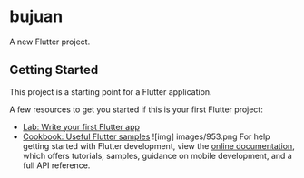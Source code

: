 # bujuan

A new Flutter project.

## Getting Started

This project is a starting point for a Flutter application.

A few resources to get you started if this is your first Flutter project:

- [Lab: Write your first Flutter app](https://docs.flutter.dev/get-started/codelab)
- [Cookbook: Useful Flutter samples](https://docs.flutter.dev/cookbook)
![img] images/953.png
For help getting started with Flutter development, view the
[online documentation](https://docs.flutter.dev/), which offers tutorials,
samples, guidance on mobile development, and a full API reference.
